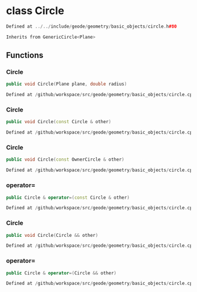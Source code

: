# class Circle

```cpp
Defined at ../../include/geode/geometry/basic_objects/circle.h#80
```

```cpp
Inherits from GenericCircle<Plane>
```



## Functions

### Circle

```cpp
public void Circle(Plane plane, double radius)
```

```cpp
Defined at /github/workspace/src/geode/geometry/basic_objects/circle.cpp#114
```

### Circle

```cpp
public void Circle(const Circle & other)
```

```cpp
Defined at /github/workspace/src/geode/geometry/basic_objects/circle.cpp#118
```

### Circle

```cpp
public void Circle(const OwnerCircle & other)
```

```cpp
Defined at /github/workspace/src/geode/geometry/basic_objects/circle.cpp#119
```

### operator=

```cpp
public Circle & operator=(const Circle & other)
```

```cpp
Defined at /github/workspace/src/geode/geometry/basic_objects/circle.cpp#124
```

### Circle

```cpp
public void Circle(Circle && other)
```

```cpp
Defined at /github/workspace/src/geode/geometry/basic_objects/circle.cpp#129
```

### operator=

```cpp
public Circle & operator=(Circle && other)
```

```cpp
Defined at /github/workspace/src/geode/geometry/basic_objects/circle.cpp#130
```



